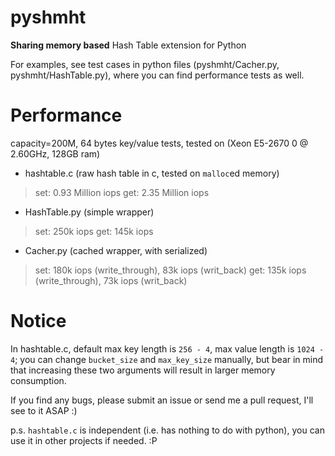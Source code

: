 pyshmht
=======

**Sharing memory based** Hash Table extension for Python

For examples, see test cases in python files (pyshmht/Cacher.py, pyshmht/HashTable.py), where you can find performance tests as well.

Performance
===========

capacity=200M, 64 bytes key/value tests, tested on (Xeon E5-2670 0 @ 2.60GHz, 128GB ram)

* hashtable.c (raw hash table in c, tested on `malloc`ed memory)
> set: 0.93 Million iops
> get: 2.35 Million iops

* HashTable.py (simple wrapper)
> set: 250k iops
> get: 145k iops

* Cacher.py (cached wrapper, with serialized)
> set: 180k iops (write\_through), 83k iops (writ\_back)
> get: 135k iops (write\_through), 73k iops (writ\_back)

Notice
======

In hashtable.c, default max key length is `256 - 4`, max value length is `1024 - 4`; you can change `bucket_size` and `max_key_size` manually, but bear in mind that increasing these two arguments will result in larger memory consumption.

If you find any bugs, please submit an issue or send me a pull request, I'll see to it ASAP :)

p.s. `hashtable.c` is independent (i.e. has nothing to do with python), you can use it in other projects if needed. :P
